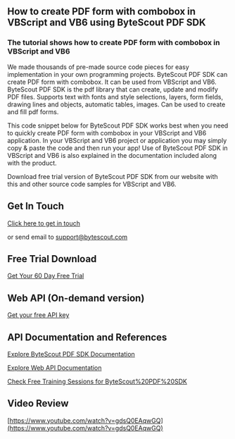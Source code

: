 ## How to create PDF form with combobox in VBScript and VB6 using ByteScout PDF SDK

### The tutorial shows how to create PDF form with combobox in VBScript and VB6

We made thousands of pre-made source code pieces for easy implementation in your own programming projects. ByteScout PDF SDK can create PDF form with combobox. It can be used from VBScript and VB6. ByteScout PDF SDK is the pdf library that can create, update and modify PDF files. Supports text with fonts and style selections, layers, form fields, drawing lines and objects, automatic tables, images. Can be used to create and fill pdf forms.

This code snippet below for ByteScout PDF SDK works best when you need to quickly create PDF form with combobox in your VBScript and VB6 application. In your VBScript and VB6 project or application you may simply copy & paste the code and then run your app! Use of ByteScout PDF SDK in VBScript and VB6 is also explained in the documentation included along with the product.

Download free trial version of ByteScout PDF SDK from our website with this and other source code samples for VBScript and VB6.

## Get In Touch

[Click here to get in touch](https://bytescout.zendesk.com/hc/en-us/requests/new?subject=ByteScout%20PDF%20SDK%20Question)

or send email to [support@bytescout.com](mailto:support@bytescout.com?subject=ByteScout%20PDF%20SDK%20Question) 

## Free Trial Download

[Get Your 60 Day Free Trial](https://bytescout.com/download/web-installer?utm_source=github-readme)

## Web API (On-demand version)

[Get your free API key](https://pdf.co/documentation/api?utm_source=github-readme)

## API Documentation and References

[Explore ByteScout PDF SDK Documentation](https://bytescout.com/documentation/index.html?utm_source=github-readme)

[Explore Web API Documentation](https://pdf.co/documentation/api?utm_source=github-readme)

[Check Free Training Sessions for ByteScout%20PDF%20SDK](https://academy.bytescout.com/)

## Video Review

[https://www.youtube.com/watch?v=gdsQ0EAqwGQ](https://www.youtube.com/watch?v=gdsQ0EAqwGQ)